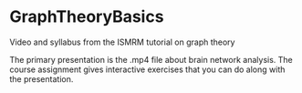 # GraphTheoryBasics
Video and syllabus from the ISMRM tutorial on graph theory

The primary presentation is the .mp4 file about brain network analysis. The course assignment gives interactive exercises that you can do along with the presentation.
